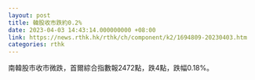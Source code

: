 ```yaml
---
layout: post
title: 韓股收市跌約0.2%
date: 2023-04-03 14:43:14.000000000 +08:00
link: https://news.rthk.hk/rthk/ch/component/k2/1694809-20230403.htm
categories: rthk
---
```


南韓股市收市微跌，首爾綜合指數報2472點，跌4點，跌幅0.18%。
